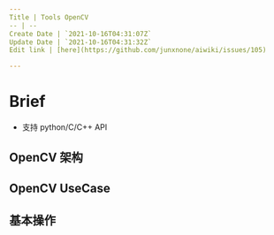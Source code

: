 ```yaml
---
Title | Tools OpenCV
-- | --
Create Date | `2021-10-16T04:31:07Z`
Update Date | `2021-10-16T04:31:32Z`
Edit link | [here](https://github.com/junxnone/aiwiki/issues/105)

---
```

# Brief
- 支持 python/C/C++ API

## OpenCV 架构

## OpenCV UseCase
## 基本操作


